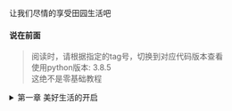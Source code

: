 让我们尽情的享受田园生活吧


#### 说在前面

> 阅读时，请根据指定的tag号，切换到对应代码版本查看  
> 使用python版本: 3.8.5  
> 这绝不是零基础教程  
<details>
<summary>第一章 美好生活的开启</summary>
<pre><code>
<ul>
<li>
<a href="https://github.com/bxxfighting/rurality/blob/master/how/to/do/1.md">第一节 开启美好生活</a>
</li>
<li>
<a href="https://github.com/bxxfighting/rurality/blob/master/how/to/do/2.md">第二节 增加常用的工具方法</a>
</li>
<li>
<a href=""></a>
</li>
</ul>
##### [第三节 增加基础错误及基础类型校验](https://github.com/bxxfighting/rurality/blob/master/how/to/do/3.md)  
##### [第四节 根据自己的需求删减django中间件及apps](https://github.com/bxxfighting/rurality/blob/master/how/to/do/4.md)  
##### [第五节 定制自己的基础model](https://github.com/bxxfighting/rurality/blob/master/how/to/do/5.md)  
##### [第六节 定制自己的基础api](https://github.com/bxxfighting/rurality/blob/master/how/to/do/6.md)  
##### [第七节 增加依赖管理](https://github.com/bxxfighting/rurality/blob/master/how/to/do/7.md)  
##### [第八节 定义用户model](https://github.com/bxxfighting/rurality/blob/master/how/to/do/8.md)  
##### [第九节 角色与部门](https://github.com/bxxfighting/rurality/blob/master/how/to/do/9.md)  
##### [第十节 模块与权限](https://github.com/bxxfighting/rurality/blob/master/how/to/do/10.md)  
##### [第十一节 基础操作model对象方法](https://github.com/bxxfighting/rurality/blob/master/how/to/do/11.md)  
##### [第十二节 配置数据库](https://github.com/bxxfighting/rurality/blob/master/how/to/do/12.md)  
##### [第十三节 跨域配置](https://github.com/bxxfighting/rurality/blob/master/how/to/do/13.md)  
</code></pre>
</details>
